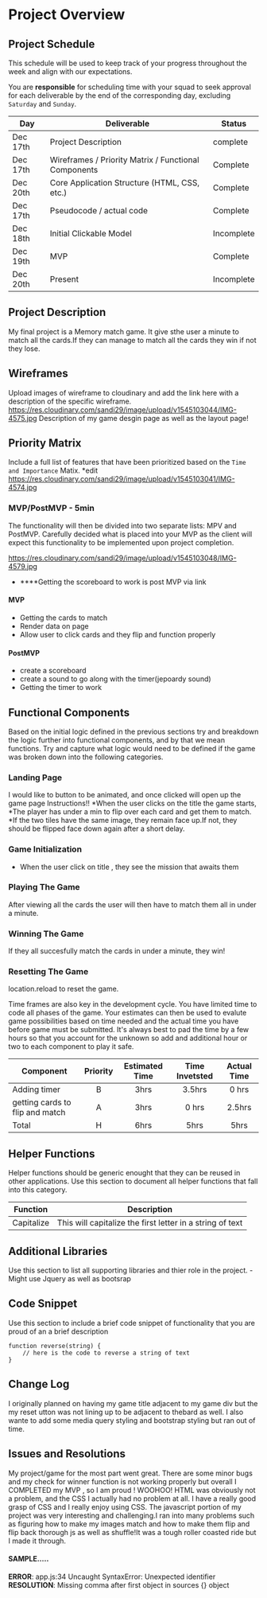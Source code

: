 # Project Overview

## Project Schedule

This schedule will be used to keep track of your progress throughout the week and align with our expectations.  

You are **responsible** for scheduling time with your squad to seek approval for each deliverable by the end of the corresponding day, excluding `Saturday` and `Sunday`.

|  Day | Deliverable | Status
|---|---| ---|
|Dec 17th| Project Description | complete
|Dec 17th| Wireframes / Priority Matrix / Functional Components | Complete
|Dec 20th| Core Application Structure (HTML, CSS, etc.) |Complete
|Dec 17th| Pseudocode / actual code | Complete
|Dec 18th| Initial Clickable Model  | Incomplete
|Dec 19th| MVP | Complete
|Dec 20th| Present | Incomplete


## Project Description

My final project is a Memory match game. It give sthe user a minute to match all the cards.If they can manage to match all the cards they win if not they lose.
## Wireframes

Upload images of wireframe to cloudinary and add the link here with a description of the specific wireframe.
https://res.cloudinary.com/sandi29/image/upload/v1545103044/IMG-4575.jpg
Description of my game desgin page as well as the layout page!

## Priority Matrix

Include a full list of features that have been prioritized based on the `Time and Importance` Matix. 
*edit 
https://res.cloudinary.com/sandi29/image/upload/v1545103041/IMG-4574.jpg

### MVP/PostMVP - 5min

The functionality will then be divided into two separate lists: MPV and PostMVP.  Carefully decided what is placed into your MVP as the client will expect this functionality to be implemented upon project completion. 

https://res.cloudinary.com/sandi29/image/upload/v1545103048/IMG-4579.jpg
- ****Getting the scoreboard to work is post MVP via link

#### MVP 

- Getting the cards to match
- Render data on page
- Allow user to click cards and they flip and function properly


#### PostMVP 

- create a scoreboard
- create a sound to go along with the timer(jepoardy sound)
- Getting the timer to work


## Functional Components

Based on the initial logic defined in the previous sections try and breakdown the logic further into functional components, and by that we mean functions.  Try and capture what logic would need to be defined if the game was broken down into the following categories.

### Landing Page
 I would like to button to be animated, and once clicked will open up the game page
 Instructions!!
 	*When the user clicks on the title the game starts, 
 	*The player has under a min to flip over each card and get them to match.
 	*If the two tiles have the same image, they remain face up.If not, they should be flipped face down again after a short delay.


### Game Initialization

- When the user click on title , they see the mission that awaits them

### Playing The Game 

After viewing all the cards the user will then have to match them all in under a minute.

### Winning The Game

If they all succesfully match the cards in under a minute, they win!

### Resetting The Game

location.reload to reset the game.

Time frames are also key in the development cycle.  You have limited time to code all phases of the game.  Your estimates can then be used to evalute game possibilities based on time needed and the actual time you have before game must be submitted. It's always best to pad the time by a few hours so that you account for the unknown so add and additional hour or two to each component to play it safe.

| Component | Priority | Estimated Time | Time Invetsted | Actual Time |
| --- | :---: |  :---: | :---: | :---: |
| Adding timer | B | 3hrs| 3.5hrs | 0 hrs |
| getting cards to flip and match | A | 3hrs| 0 hrs | 2.5hrs |
| Total | H | 6hrs| 5hrs | 5hrs |

## Helper Functions
Helper functions should be generic enought that they can be reused in other applications. Use this section to document all helper functions that fall into this category.

| Function | Description | 
| --- | :---: |  
| Capitalize | This will capitalize the first letter in a string of text | 

## Additional Libraries
 Use this section to list all supporting libraries and thier role in the project. 
 -Might use Jquery as well as bootsrap

## Code Snippet

Use this section to include a brief code snippet of functionality that you are proud of an a brief description  

```
function reverse(string) {
	// here is the code to reverse a string of text
}
```

## Change Log
 I originally planned on having my game title adjacent to my game div but the my reset utton was not lining up to be adjacent to thebard as well. I also wante to add some media query styling and bootstrap styling but ran out of time.


## Issues and Resolutions
 My project/game for the most part went great. There are some minor bugs and my check for winner function is not working properly but overall I COMPLETED my MVP , so I am proud ! WOOHOO! HTML was obviously not a problem, and the CSS I actually had no problem at all. I have a really good grasp of CSS and I really enjoy using CSS. The javascript portion of my project was very interesting and challenging.I ran into many problems such as figuring how to make my images match and how to make them flip and flip back thorough js as well as shuffle!It was a tough roller coasted ride but I made it through.  

#### SAMPLE.....
**ERROR**: app.js:34 Uncaught SyntaxError: Unexpected identifier                                
**RESOLUTION**: Missing comma after first object in sources {} object
